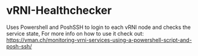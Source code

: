 # vRNI-Healthchecker
Uses Powershell and PoshSSH to login to each vRNI node and checks the service state,
For more info on how to use it check out: https://vman.ch/monitoring-vrni-services-using-a-powershell-script-and-posh-ssh/
